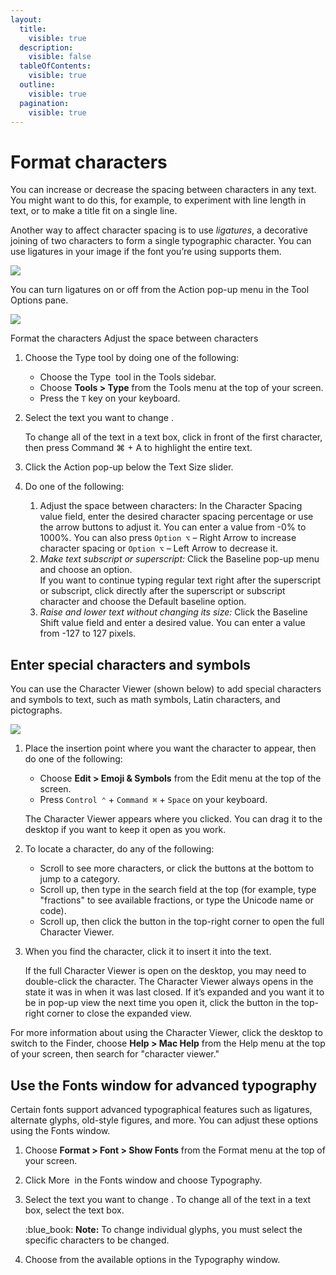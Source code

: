 ```yaml
---
layout:
  title:
    visible: true
  description:
    visible: false
  tableOfContents:
    visible: true
  outline:
    visible: true
  pagination:
    visible: true
---
```


# Format characters

You can increase or decrease the spacing between characters in any text. You might want to do this, for example, to experiment with line length in text, or to make a title fit on a single line.

Another way to affect character spacing is to use _ligatures_, a decorative joining of two characters to form a single typographic character. You can use ligatures in your image if the font you’re using supports them.

![](https://help.pixelmator.com/pixelmator-pro/3.5/assets/English/1595413433000.png)

You can turn ligatures on or off from the Action pop-up menu in the Tool Options pane.&#x20;

![](https://help.pixelmator.com/pixelmator-pro/3.5/assets/English/1624867278000.png)

Format the characters Adjust the space between characters

1. Choose the Type tool by doing one of the following:
   * Choose the Type <img src="https://help.pixelmator.com/pixelmator-pro/3.5/assets/English/1580998705000.png" alt="" data-size="line"> tool in the Tools sidebar.
   * Choose **Tools > Type** from the Tools menu at the top of your screen.
   * Press the `T` key on your keyboard.
2.  Select the text you want to change .&#x20;

    To change all of the text in a text box, click in front of the first character, then press Command ⌘ + A to highlight the entire text.
3. Click the Action pop-up below the Text Size slider.
4. Do one of the following:
   1. Adjust the space between characters: In the Character Spacing value field, enter the desired character spacing percentage or use the arrow buttons to adjust it. You can enter a value from -0% to 1000%. You can also press `Option ⌥` – Right Arrow to increase character spacing or `Option ⌥` – Left Arrow to decrease it.
   2. _Make text subscript or superscript:_ Click the Baseline pop-up menu and choose an option.\
      If you want to continue typing regular text right after the superscript or subscript, click directly after the superscript or subscript character and choose the Default baseline option.
   3. _Raise and lower text without changing its size:_ Click the Baseline Shift value field and enter a desired value. You can enter a value from -127 to 127 pixels.

## Enter special characters and symbols

You can use the Character Viewer (shown below) to add special characters and symbols to text, such as math symbols, Latin characters, and pictographs.

![](https://help.pixelmator.com/pixelmator-pro/3.5/assets/English/1589128397000.png)

1.  Place the insertion point where you want the character to appear, then do one of the following:

    * Choose **Edit > Emoji & Symbols** from the Edit menu at the top of the screen.
    * Press `Control ⌃` + `Command ⌘` + `Space` on your keyboard. &#x20;

    The Character Viewer appears where you clicked. You can drag it to the desktop if you want to keep it open as you work. 
2. To locate a character, do any of the following:
   * Scroll to see more characters, or click the buttons at the bottom to jump to a category.
   * Scroll up, then type in the search field at the top (for example, type "fractions" to see available fractions, or type the Unicode name or code).
   * Scroll up, then click the button in the top-right corner to open the full Character Viewer.
3.  When you find the character, click it to insert it into the text. 

    If the full Character Viewer is open on the desktop, you may need to double-click the character. The Character Viewer always opens in the state it was in when it was last closed. If it’s expanded and you want it to be in pop-up view the next time you open it, click the button in the top-right corner to close the expanded view.

For more information about using the Character Viewer, click the desktop to switch to the Finder, choose **Help > Mac Help** from the Help menu at the top of your screen, then search for "character viewer."

## Use the Fonts window for advanced typography

Certain fonts support advanced typographical features such as ligatures, alternate glyphs, old-style figures, and more. You can adjust these options using the Fonts window.

1. Choose **Format > Font > Show Fonts** from the Format menu at the top of your screen.&#x20;
2. Click More <img src="https://help.pixelmator.com/pixelmator-pro/3.5/assets/English/1605162881000.png" alt="" data-size="line"> in the Fonts window and choose Typography.
3.  Select the text you want to change . To change all of the text in a text box, select the text box.

    :blue\_book: **Note:** To change individual glyphs, you must select the specific characters to be changed.
4. Choose from the available options in the Typography window.
